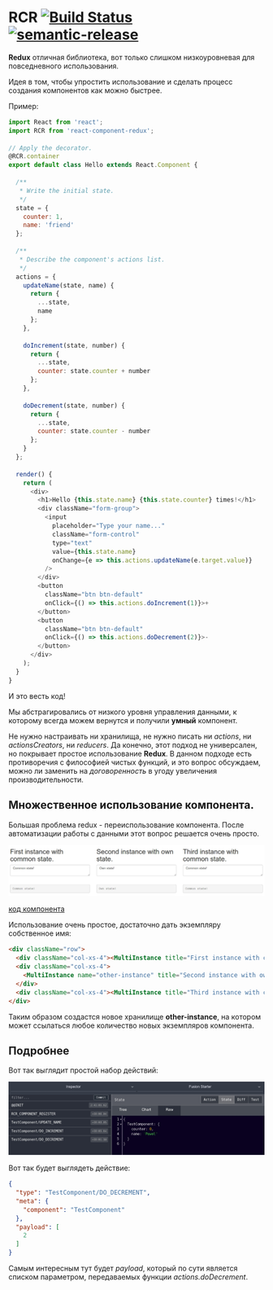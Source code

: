# RCR [![Build Status](https://travis-ci.org/pashaigood/react-component-redux.svg?branch=master)](https://travis-ci.org/pashaigood/react-component-redux) [![semantic-release](https://img.shields.io/badge/%20%20%F0%9F%93%A6%F0%9F%9A%80-semantic--release-e10079.svg)](https://github.com/semantic-release/semantic-release)
**Redux** отличная библиотека, вот только слишком низкоуровневая для повседневного использования.

Идея в том, чтобы упростить использование и сделать процесс создания компонентов как можно быстрее.

Пример:
```javascript
import React from 'react';
import RCR from 'react-component-redux';

// Apply the decorator.
@RCR.container
export default class Hello extends React.Component {

  /**
   * Write the initial state.
   */
  state = {
    counter: 1,
    name: 'friend'
  };

  /**
   * Describe the component's actions list.
   */
  actions = {
    updateName(state, name) {
      return {
        ...state,
        name
      };
    },

    doIncrement(state, number) {
      return {
        ...state,
        counter: state.counter + number
      };
    },

    doDecrement(state, number) {
      return {
        ...state,
        counter: state.counter - number
      };
    }
  };

  render() {
    return (
      <div>
        <h1>Hello {this.state.name} {this.state.counter} times!</h1>
        <div className="form-group">
          <input
            placeholder="Type your name..."
            className="form-control"
            type="text"
            value={this.state.name}
            onChange={e => this.actions.updateName(e.target.value)}
          />
        </div>
        <button
          className="btn btn-default"
          onClick={() => this.actions.doIncrement(1)}>+
        </button>
        <button
          className="btn btn-default"
          onClick={() => this.actions.doDecrement(2)}>-
        </button>
      </div>
    );
  }
}
```

И это весть код!

Мы абстрагировались от низкого уровня управления данными, к которому всегда можем вернутся и получили **умный** компонент.

Не нужно настраивать ни хранилища, не нужно писать ни _actions_, ни _actionsCreators_, ни _reducers_.
Да конечно, этот подход не универсален, но покрывает простое использование **Redux**.
В данном подходе есть противоречия с философией чистых функций, и это вопрос обсуждаем, можно ли заменить на _договоренность_ в угоду увеличения производительности.

## Множественное использование компонента.

Большая проблема redux - переиспользование компонента.
После автоматизации работы с данными этот вопрос решается очень просто.

![multicomponents](./images/multiComponent.jpg)

[код компонента](./examples/containers/MultiInstance.js)

Использование очень простое, достаточно дать экземпляру собственное имя:
```html
<div className="row">
  <div className="col-xs-4"><MultiInstance title="First instance with common state."/></div>
  <div className="col-xs-4">
    <MultiInstance name="other-instance" title="Second instance with own state."/>
  </div>
  <div className="col-xs-4"><MultiInstance title="Third instance with common state."/></div>
</div>
```
Таким образом создастся новое хранилище **other-instance**, на котором может ссылаться любое количество новых экземпляров компонента.

## Подробнее
Вот так выглядит простой набор действий:

![actions](./images/actions.jpg)

Вот так будет выглядеть действие:

```json
{
  "type": "TestComponent/DO_DECREMENT",
  "meta": {
    "component": "TestComponent"
  },
  "payload": [
    2
  ]
}
```

Самым интересным тут будет _payload_, который по сути является списком параметром, передаваемых функции _actions.doDecrement_.
